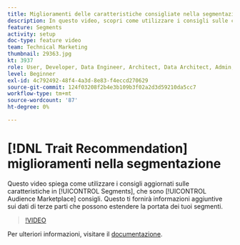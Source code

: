 ```yaml
---
title: Miglioramenti delle caratteristiche consigliate nella segmentazione
description: In questo video, scopri come utilizzare i consigli sulle caratteristiche aggiornati nei segmenti, che sono consigli di Audience Marketplace. Ottieni informazioni aggiuntive sui dati di terze parti che possono estendere la portata dei tuoi segmenti.
feature: Segments
activity: setup
doc-type: feature video
team: Technical Marketing
thumbnail: 29363.jpg
kt: 3937
role: User, Developer, Data Engineer, Architect, Data Architect, Admin, Leader
level: Beginner
exl-id: 4c792492-48f4-4a3d-8e83-f4eccd270629
source-git-commit: 124f03208f2b4e3b109b3f02a2d3d59210da5cc7
workflow-type: tm+mt
source-wordcount: '87'
ht-degree: 0%

---
```


# [!DNL Trait Recommendation] miglioramenti nella segmentazione

Questo video spiega come utilizzare i consigli aggiornati sulle caratteristiche in [!UICONTROL Segments], che sono [!UICONTROL Audience Marketplace] consigli. Questo ti fornirà informazioni aggiuntive sui dati di terze parti che possono estendere la portata dei tuoi segmenti.

>[!VIDEO](https://video.tv.adobe.com/v/29363/?quality=12)

Per ulteriori informazioni, visitare il [documentazione](https://experienceleague.adobe.com/docs/audience-manager/user-guide/features/segments/trait-recommendations.html).
